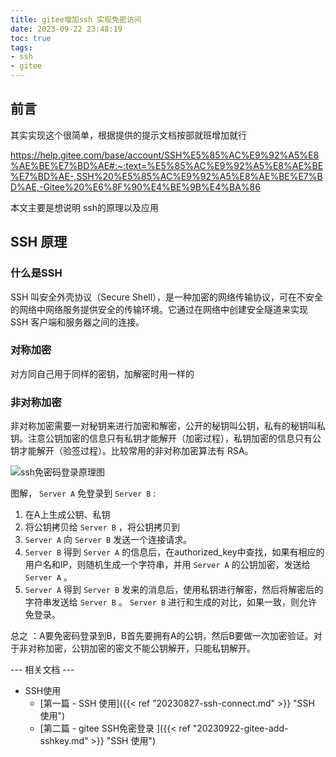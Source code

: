 ```yaml
---
title: gitee增加ssh 实现免密访问
date: 2023-09-22 23:48:19
toc: true
tags:
- ssh
- gitee 
---
```


## 前言
其实实现这个很简单，根据提供的提示文档按部就班增加就行

https://help.gitee.com/base/account/SSH%E5%85%AC%E9%92%A5%E8%AE%BE%E7%BD%AE#:~:text=%E5%85%AC%E9%92%A5%E8%AE%BE%E7%BD%AE-,SSH%20%E5%85%AC%E9%92%A5%E8%AE%BE%E7%BD%AE,-Gitee%20%E6%8F%90%E4%BE%9B%E4%BA%86


本文主要是想说明 ssh的原理以及应用

## SSH 原理

### 什么是SSH 
SSH 叫安全外壳协议（Secure Shell），是一种加密的网络传输协议，可在不安全的网络中网络服务提供安全的传输环境。它通过在网络中创建安全隧道来实现 SSH 客户端和服务器之间的连接。
### 对称加密
对方同自己用于同样的密钥，加解密时用一样的
### 非对称加密
非对称加密需要一对秘钥来进行加密和解密，公开的秘钥叫公钥，私有的秘钥叫私钥。注意公钥加密的信息只有私钥才能解开（加密过程），私钥加密的信息只有公钥才能解开（验签过程）。比较常用的非对称加密算法有 RSA。


<img src="https://img-blog.csdn.net/20160319193556260" alt="ssh免密码登录原理图" title=""> 

图解， `Server A` 免登录到 `Server B` :  
1. 在A上生成公钥、私钥
2. 将公钥拷贝给 `Server B` ，将公钥拷贝到
3.  `Server A` 向 `Server B` 发送一个连接请求。 
4.  `Server B` 得到 `Server A` 的信息后，在authorized_key中查找，如果有相应的用户名和IP，则随机生成一个字符串，并用 `Server A` 的公钥加密，发送给 `Server A` 。 
5.  `Server A` 得到 `Server B` 发来的消息后，使用私钥进行解密，然后将解密后的字符串发送给 `Server B` 。 `Server B` 进行和生成的对比，如果一致，则允许免登录。   

总之 ：A要免密码登录到B，B首先要拥有A的公钥，然后B要做一次加密验证。对于非对称加密，公钥加密的密文不能公钥解开，只能私钥解开。


--- 相关文档 ---

+ SSH使用 
  + [第一篇 - SSH 使用]({{< ref "20230827-ssh-connect.md" >}} "SSH 使用")
  + [第二篇 -  gitee SSH免密登录 ]({{< ref "20230922-gitee-add-sshkey.md" >}} "SSH 使用")